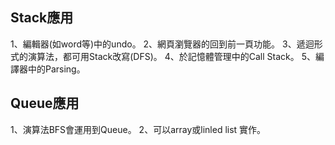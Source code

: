 ## Stack應用
1、編輯器(如word等)中的undo。
2、網頁瀏覽器的回到前一頁功能。
3、遞迴形式的演算法，都可用Stack改寫(DFS)。
4、於記憶體管理中的Call Stack。
5、編譯器中的Parsing。

## Queue應用
1、演算法BFS會運用到Queue。
2、可以array或linled list 實作。

